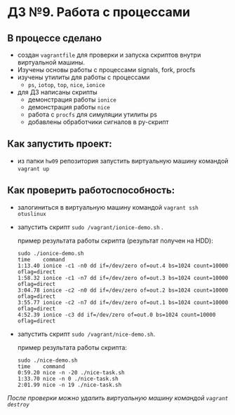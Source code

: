 # ДЗ №9. Работа с процессами

## В процессе сделано
- создан `vagrantfile` для проверки и запуска скриптов внутри виртуальной машины.
- Изучены основы работы с процессами signals, fork, procfs
- изучены утилиты для работы с процессами 
  - `ps`, `iotop`, `top`, `nice`, `ionice`
- для ДЗ написаны скрипты
  - демонстрация работы `ionice`
  - демонстрация работы `nice`
  - работа с `procfs` для симуляции утилиты ps
  - добавлены обработчики сигналов в py-скрипт

## Как запустить проект:

 - из папки `hw09` репозитория запустить виртуальную машину командой `vagrant up`
 
## Как проверить работоспособность:

- залогиниться в виртуальную машину командой `vagrant ssh otuslinux`
- запустить скрипт `sudo /vagrant/ionice-demo.sh` .
   
   пример результата работы скрипта (результат получен на HDD):
   ```
   sudo ./ionice-demo.sh 
   time    command
   1:13.40 ionice -c1 -n0 dd if=/dev/zero of=out.4 bs=1024 count=10000 oflag=direct
   1:58.32 ionice -c1 -n7 dd if=/dev/zero of=out.3 bs=1024 count=10000 oflag=direct
   3:04.78 ionice -c2 -n0 dd if=/dev/zero of=out.2 bs=1024 count=10000 oflag=direct
   3:55.77 ionice -c2 -n7 dd if=/dev/zero of=out.1 bs=1024 count=10000 oflag=direct
   4:52.39 ionice -c3 dd if=/dev/zero of=out.0 bs=1024 count=10000 oflag=direct
   ```
- запустить скрипт `sudo /vagrant/nice-demo.sh`.
   
   пример результата работы скрипта:
   ```
   sudo ./nice-demo.sh 
   time    command
   0:59.20 nice -n -20 ./nice-task.sh
   1:33.70 nice -n 0 ./nice-task.sh
   2:01.99 nice -n 19 ./nice-task.sh
   ```

_После проверки можно удалить виртуальную машину командой `vagrant destroy`_
